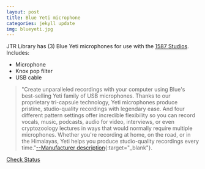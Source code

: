 ```yaml
---
layout: post
title: Blue Yeti microphone
categories: jekyll update
img: blueyeti.jpg
---
```


JTR Library has (3) Blue Yeti microphones for use with the <a href="https://library.depaul.edu/technology/spaces/Pages/Studio-G.aspx" target="_blank" class="btn btn-warning">1587 Studios</a>.
Includes:

* Microphone
* Knox pop filter
* USB cable

> "Create unparalleled recordings with your computer using Blue's best-selling Yeti family of USB microphones. Thanks to our proprietary tri-capsule technology, Yeti microphones produce pristine, studio-quality recordings with legendary ease. And four different pattern settings offer incredible flexibility so you can record vocals, music, podcasts, audio for video, interviews, or even cryptozoology lectures in ways that would normally require multiple microphones. Whether you're recording at home, on the road, or in the Himalayas, Yeti helps you produce studio-quality recordings every time."[--Manufacturer description](https://www.bluedesigns.com/products/yeti/){:target="_blank"}. 


<a href="https://vufind.carli.illinois.edu/vf-dpu/Record/dpu_1255807" target="_blank" class="btn btn-primary btn-lg">Check Status</a>
